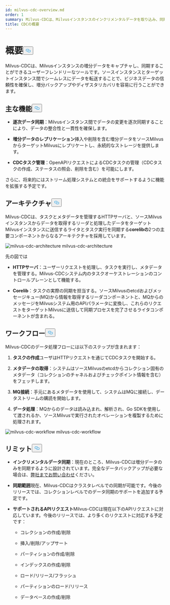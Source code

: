 ```yaml
---
id: milvus-cdc-overview.md
order: 1
summary: Milvus-CDCは、Milvusインスタンスのインクリメンタルデータを取り込み、同期することができるユーザーフレンドリーなツールです。
title: CDCの概要
---
```

<h1 id="Overview" class="common-anchor-header">概要<button data-href="#Overview" class="anchor-icon" translate="no">
      <svg translate="no"
        aria-hidden="true"
        focusable="false"
        height="20"
        version="1.1"
        viewBox="0 0 16 16"
        width="16"
      >
        <path
          fill="#0092E4"
          fill-rule="evenodd"
          d="M4 9h1v1H4c-1.5 0-3-1.69-3-3.5S2.55 3 4 3h4c1.45 0 3 1.69 3 3.5 0 1.41-.91 2.72-2 3.25V8.59c.58-.45 1-1.27 1-2.09C10 5.22 8.98 4 8 4H4c-.98 0-2 1.22-2 2.5S3 9 4 9zm9-3h-1v1h1c1 0 2 1.22 2 2.5S13.98 12 13 12H9c-.98 0-2-1.22-2-2.5 0-.83.42-1.64 1-2.09V6.25c-1.09.53-2 1.84-2 3.25C6 11.31 7.55 13 9 13h4c1.45 0 3-1.69 3-3.5S14.5 6 13 6z"
        ></path>
      </svg>
    </button></h1><p>Milvus-CDCは、Milvusインスタンスの増分データをキャプチャし、同期することができるユーザーフレンドリーなツールです。ソースインスタンスとターゲットインスタンス間でシームレスにデータを転送することで、ビジネスデータの信頼性を確保し、増分バックアップやディザスタリカバリを容易に行うことができます。</p>
<h2 id="Key-capabilities" class="common-anchor-header">主な機能<button data-href="#Key-capabilities" class="anchor-icon" translate="no">
      <svg translate="no"
        aria-hidden="true"
        focusable="false"
        height="20"
        version="1.1"
        viewBox="0 0 16 16"
        width="16"
      >
        <path
          fill="#0092E4"
          fill-rule="evenodd"
          d="M4 9h1v1H4c-1.5 0-3-1.69-3-3.5S2.55 3 4 3h4c1.45 0 3 1.69 3 3.5 0 1.41-.91 2.72-2 3.25V8.59c.58-.45 1-1.27 1-2.09C10 5.22 8.98 4 8 4H4c-.98 0-2 1.22-2 2.5S3 9 4 9zm9-3h-1v1h1c1 0 2 1.22 2 2.5S13.98 12 13 12H9c-.98 0-2-1.22-2-2.5 0-.83.42-1.64 1-2.09V6.25c-1.09.53-2 1.84-2 3.25C6 11.31 7.55 13 9 13h4c1.45 0 3-1.69 3-3.5S14.5 6 13 6z"
        ></path>
      </svg>
    </button></h2><ul>
<li><p><strong>逐次データ同期</strong>：Milvusインスタンス間でデータの変更を逐次同期することにより、データの整合性と一貫性を確保します。</p></li>
<li><p><strong>増分データのレプリケーション</strong>挿入や削除を含む増分データをソースMilvusからターゲットMilvusにレプリケートし、永続的なストレージを提供します。</p></li>
<li><p><strong>CDCタスク管理</strong>：OpenAPIリクエストによるCDCタスクの管理（CDCタスクの作成、ステータスの照会、削除を含む）を可能にします。</p></li>
</ul>
<p>さらに、将来的にはストリーム処理システムとの統合をサポートするように機能を拡張する予定です。</p>
<h2 id="Architecture" class="common-anchor-header">アーキテクチャ<button data-href="#Architecture" class="anchor-icon" translate="no">
      <svg translate="no"
        aria-hidden="true"
        focusable="false"
        height="20"
        version="1.1"
        viewBox="0 0 16 16"
        width="16"
      >
        <path
          fill="#0092E4"
          fill-rule="evenodd"
          d="M4 9h1v1H4c-1.5 0-3-1.69-3-3.5S2.55 3 4 3h4c1.45 0 3 1.69 3 3.5 0 1.41-.91 2.72-2 3.25V8.59c.58-.45 1-1.27 1-2.09C10 5.22 8.98 4 8 4H4c-.98 0-2 1.22-2 2.5S3 9 4 9zm9-3h-1v1h1c1 0 2 1.22 2 2.5S13.98 12 13 12H9c-.98 0-2-1.22-2-2.5 0-.83.42-1.64 1-2.09V6.25c-1.09.53-2 1.84-2 3.25C6 11.31 7.55 13 9 13h4c1.45 0 3-1.69 3-3.5S14.5 6 13 6z"
        ></path>
      </svg>
    </button></h2><p>Milvus-CDCは、タスクとメタデータを管理するHTTPサーバと、ソースMilvusインスタンスからデータを取得するリーダと処理したデータをターゲットMilvusインスタンスに送信するライタとタスク実行を同期する<strong>corelibの</strong>2つの主要コンポーネントからなるアーキテクチャを採用しています。</p>
<p>
  
   <span class="img-wrapper"> <img translate="no" src="/docs/v2.4.x/assets/milvus-cdc-architecture.png" alt="milvus-cdc-architecture" class="doc-image" id="milvus-cdc-architecture" />
   </span> <span class="img-wrapper"> <span>milvus-cdc-architecture</span> </span></p>
<p>先の図では</p>
<ul>
<li><p><strong>HTTPサーバ</strong>：ユーザーリクエストを処理し、タスクを実行し、メタデータを管理する。Milvus-CDCシステム内のタスクオーケストレーションのコントロールプレーンとして機能する。</p></li>
<li><p><strong>Corelib</strong>：タスクの実際の同期を担当する。ソースMilvusのetcdおよびメッセージキュー(MQ)から情報を取得するリーダコンポーネントと、MQからのメッセージをMilvusシステム用のAPIパラメータに変換し、これらのリクエストをターゲットMilvusに送信して同期プロセスを完了させるライタコンポーネントが含まれる。</p></li>
</ul>
<h2 id="Workflow" class="common-anchor-header">ワークフロー<button data-href="#Workflow" class="anchor-icon" translate="no">
      <svg translate="no"
        aria-hidden="true"
        focusable="false"
        height="20"
        version="1.1"
        viewBox="0 0 16 16"
        width="16"
      >
        <path
          fill="#0092E4"
          fill-rule="evenodd"
          d="M4 9h1v1H4c-1.5 0-3-1.69-3-3.5S2.55 3 4 3h4c1.45 0 3 1.69 3 3.5 0 1.41-.91 2.72-2 3.25V8.59c.58-.45 1-1.27 1-2.09C10 5.22 8.98 4 8 4H4c-.98 0-2 1.22-2 2.5S3 9 4 9zm9-3h-1v1h1c1 0 2 1.22 2 2.5S13.98 12 13 12H9c-.98 0-2-1.22-2-2.5 0-.83.42-1.64 1-2.09V6.25c-1.09.53-2 1.84-2 3.25C6 11.31 7.55 13 9 13h4c1.45 0 3-1.69 3-3.5S14.5 6 13 6z"
        ></path>
      </svg>
    </button></h2><p>Milvus-CDCのデータ処理フローには以下のステップが含まれます：</p>
<ol>
<li><p><strong>タスクの作成</strong>ユーザはHTTPリクエストを通じてCDCタスクを開始する。</p></li>
<li><p><strong>メタデータの取得</strong>：システムはソースMilvusのetcdからコレクション固有のメタデータ（コレクションのチャネルおよびチェックポイント情報を含む）をフェッチします。</p></li>
<li><p><strong>MQ接続</strong>：手元にあるメタデータを使用して、システムはMQに接続し、データストリームの購読を開始します。</p></li>
<li><p><strong>データ処理</strong>：MQからのデータは読み込まれ、解析され、Go SDKを使用して渡されるか、ソースMilvusで実行されたオペレーションを複製するために処理されます。</p></li>
</ol>
<p>
  
   <span class="img-wrapper"> <img translate="no" src="/docs/v2.4.x/assets/milvus-cdc-workflow.png" alt="milvus-cdc-workflow" class="doc-image" id="milvus-cdc-workflow" />
   </span> <span class="img-wrapper"> <span>milvus-cdc-workflow</span> </span></p>
<h2 id="Limits" class="common-anchor-header">リミット<button data-href="#Limits" class="anchor-icon" translate="no">
      <svg translate="no"
        aria-hidden="true"
        focusable="false"
        height="20"
        version="1.1"
        viewBox="0 0 16 16"
        width="16"
      >
        <path
          fill="#0092E4"
          fill-rule="evenodd"
          d="M4 9h1v1H4c-1.5 0-3-1.69-3-3.5S2.55 3 4 3h4c1.45 0 3 1.69 3 3.5 0 1.41-.91 2.72-2 3.25V8.59c.58-.45 1-1.27 1-2.09C10 5.22 8.98 4 8 4H4c-.98 0-2 1.22-2 2.5S3 9 4 9zm9-3h-1v1h1c1 0 2 1.22 2 2.5S13.98 12 13 12H9c-.98 0-2-1.22-2-2.5 0-.83.42-1.64 1-2.09V6.25c-1.09.53-2 1.84-2 3.25C6 11.31 7.55 13 9 13h4c1.45 0 3-1.69 3-3.5S14.5 6 13 6z"
        ></path>
      </svg>
    </button></h2><ul>
<li><p><strong>インクリメンタルデータ同期</strong>：現在のところ、Milvus-CDCは増分データのみを同期するように設計されています。完全なデータバックアップが必要な場合は、<a href="https://milvus.io/community">弊社までお問い合わせ</a>ください。</p></li>
<li><p><strong>同期範囲</strong>現在、Milvus-CDCはクラスタレベルでの同期が可能です。今後のリリースでは、コレクションレベルでのデータ同期のサポートを追加する予定です。</p></li>
<li><p><strong>サポートされるAPIリクエスト</strong>Milvus-CDCは現在以下のAPIリクエストに対応しています。今後のリリースでは、より多くのリクエストに対応する予定です：</p>
<ul>
<li><p>コレクションの作成/削除</p></li>
<li><p>挿入/削除/アップサート</p></li>
<li><p>パーティションの作成/削除</p></li>
<li><p>インデックスの作成/削除</p></li>
<li><p>ロード/リリース/フラッシュ</p></li>
<li><p>パーティションのロード/リリース</p></li>
<li><p>データベースの作成/削除</p></li>
</ul></li>
</ul>
